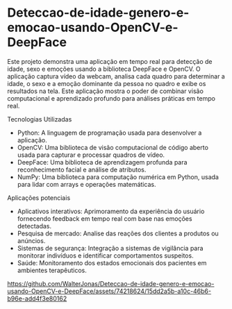 # Deteccao-de-idade-genero-e-emocao-usando-OpenCV-e-DeepFace
Este projeto demonstra uma aplicação em tempo real para detecção de idade, sexo e emoções usando a biblioteca DeepFace e OpenCV. O aplicação captura vídeo da webcam, analisa cada quadro para determinar a idade, o sexo e a emoção dominante da pessoa no quadro e exibe os resultados na tela. Este aplicação mostra o poder de combinar visão computacional e aprendizado profundo para análises práticas em tempo real.

Tecnologias Utilizadas
- Python: A linguagem de programação usada para desenvolver a aplicação.
- OpenCV: Uma biblioteca de visão computacional de código aberto usada para capturar e processar quadros de vídeo.
- DeepFace: Uma biblioteca de aprendizagem profunda para reconhecimento facial e análise de atributos.
- NumPy: Uma biblioteca para computação numérica em Python, usada para lidar com arrays e operações matemáticas.

Aplicações potenciais
- Aplicativos interativos: Aprimoramento da experiência do usuário fornecendo feedback em tempo real com base nas emoções detectadas.
- Pesquisa de mercado: Analise das reações dos clientes a produtos ou anúncios.
- Sistemas de segurança: Integração a sistemas de vigilância para monitorar indivíduos e identificar comportamentos suspeitos.
- Saúde: Monitoramento dos estados emocionais dos pacientes em ambientes terapêuticos.

https://github.com/WalterJonas/Deteccao-de-idade-genero-e-emocao-usando-OpenCV-e-DeepFace/assets/74218624/15dd2a5b-a10c-46b6-b96e-add4f3e80162


